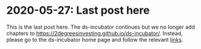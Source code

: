 # 2020-05-27: Last post here

This is the last post here. The ds-incubator continues but we no longer add chapters to <https://2degreesinvesting.github.io/ds-incubator/>. Instead, please go to the ds-incubator home page and follow the relevant [links](https://github.com/2DegreesInvesting/ds-incubator/blob/master/README.md).
